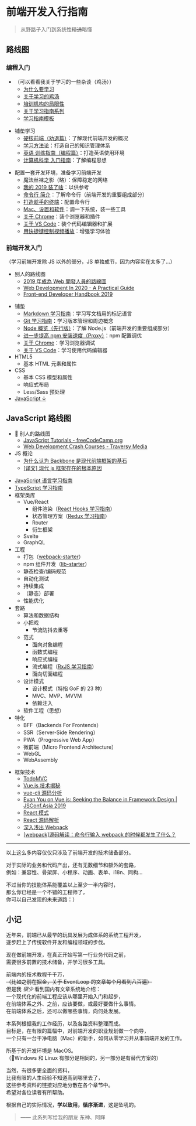# 前端开发入行指南

> 从野路子入门到系统性~~精通~~略懂

## 路线图

### 编程入门

- （可以看看我关于学习的一些杂谈（鸡汤））
  - [为什么要学习](./study-the-only-way.md)
  - [关于学习的鸡汤](./study-fortune.md)
  - [培训机构的局限性](./study-the-costly-way.md)
  - [关于学习指南系列](./about-the-guild.md)
  - [学习指南模板](./study-guild-abstraction.md)

* 铺垫学习
  - [硬核前端（劝退篇）](./fe-hardcore-overview.md)：了解现代前端开发的概况
  - [学习方法论](./study-methodology.md)：打造自己的知识管理体系
  - [英语 训练指南（编程篇）](./english-using.md)：打造英语使用环境
  - [计算机科学 入门指南](./computer-science.md)：了解编程思想

- 配置一套开发环境，准备学习前端开发
  - 魔法丝袜之影（略）：保障稳定的网络
  - [我的 2019 装了啥](./my-workstation.md)：以供参考
  - [命令行 简介](./terminal-intro.md)：了解命令行（前端开发的重要组成部分）
  - [打造趁手的终端](./terminal-config.md)：配置命令行
  - [Mac、设置和软件](./mac.md)：调一下系统，装一些工具
  - [关于 Chrome](./chrome.md)：装个浏览器和插件
  - [关于 VS Code](./vscode.md)：装个代码编辑器和扩展
  - [用快捷键控制视频播放](./video-hotkey.md)：增强学习体验

### 前端开发入门

（学习前端开发除 JS 以外的部分，JS 单独成节，因为内容实在太多了…）

- 别人的路线图
  - [2019 年成為 Web 開發人員的路線圖](https://github.com/goodjack/developer-roadmap-chinese)
  - [Web Development In 2020 - A Practical Guide](https://www.youtube.com/watch?v=0pThnRneDjw)
  - [Front-end Developer Handbook 2019](https://frontendmasters.com/books/front-end-handbook/2019/)

* 铺垫
  - [Markdown 学习指南](./markdown.md)：学习写文档用的标记语言
  - [Git 学习指南](./git.md)：学习版本管理和周边概念
  - [Node 概览（先行版）](./npm-overview.md)：了解 Node.js（前端开发的重要组成部分）
  - [进一步提高 npm 安装速度（Proxy）](./npm-speedup.md)：npm 配置调优
  - [关于 Chrome](./chrome.md)：学习浏览器调试
  - [关于 VS Code](./vscode.md)：学习使用代码编辑器
* HTML5
  - 基本 HTML 元素和属性
* CSS
  - 基本 CSS 模型和属性
  - 响应式布局
  - Less/Sass 预处理
* [JavaScript ↓](#javascript-%e8%b7%af%e7%ba%bf%e5%9b%be)

## JavaScript 路线图

-  别人的路线图
  - [JavaScript Tutorials - freeCodeCamp.org](https://www.youtube.com/playlist?list=PLWKjhJtqVAbleDe3_ZA8h3AO2rXar-q2V)
  - [Web Development Crash Courses - Traversy Media](https://www.youtube.com/playlist?list=PLillGF-RfqbYeckUaD1z6nviTp31GLTH8)
- JS 概论
  - [为什么认为 Backbone 是现代前端框架的基石](https://zhuanlan.zhihu.com/p/30982369)
  - [[译文] 现代 js 框架存在的根本原因](https://juejin.im/post/5b111436e51d4506d06205fd)

* [JavaScript 语言学习指南](./js-overview.md)
* [TypeScript 学习指南](./typescript.md)
* 框架类库
  - Vue/React
    - 组件渲染（[React Hooks 学习指南](./react-hooks.md)）
    - 状态管理方案（[Redux 学习指南](./redux.md)）
    - Router
    - 衍生框架
  - Svelte
  - GraphQL
* 工程
  - 打包（[webpack-starter](https://github.com/seognil-lab/webpack-starter)）
  - npm 组件开发（[lib-starter](https://github.com/seognil-lab/lib-starter)）
  - 静态检查/编码规范
  - 自动化测试
  - 持续集成
  - （静态）部署
  - 性能优化
* 套路
  - 算法和数据结构
  - 小把戏
    - 节流防抖去重等
  - 范式
    - 面向对象编程
    - 函数式编程
    - 响应式编程
    - 流式编程（[RxJS 学习指南](./rxjs.md)）
    - 面向切面编程
  - 设计模式
    - 设计模式（特指 GoF 的 23 种）
    - MVC、MVP、MVVM
    - 依赖注入
  - 软件工程（思想）
* 特化
  - BFF（Backends For Frontends）
  - SSR（Server-Side Rendering）
  - PWA（Progressive Web App）
  - 微前端（Micro Frontend Architecture）
  - WebGL
  - WebAssembly

- 框架技术
  - [TodoMVC](http://todomvc.com/)
  - [Vue.js 技术揭秘](https://ustbhuangyi.github.io/vue-analysis/)
  - [vue-cli 源码分析](https://kuangpf.com/vue-cli-analysis/)
  - [Evan You on Vue.js: Seeking the Balance in Framework Design | JSConf.Asia 2019](https://www.youtube.com/watch?v=ANtSWq-zI0s)
  - [React 模式](https://github.com/SangKa/react-in-patterns-cn)
  - [React 源码解析](https://github.com/KieSun/react-interpretation)
  - [深入浅出 Webpack](https://webpack.wuhaolin.cn/)
  - [[webpack]源码解读：命令行输入 webpack 的时候都发生了什么？](https://github.com/DDFE/DDFE-blog/issues/12)

---

以上这么多内容仅仅只涉及了前端开发的技术储备部分。

对于实际的业务和代码产出，还有无数细节和额外的套路，  
例如：兼容性、骨架屏、小程序、动画、表单、i18n、同构…

不过当你的技能体系能覆盖以上至少一半内容时，  
那么你已经是一个不错的工程师了，  
你可以自己发现的未来道路：）

## 小记

近年来，前端已从最早的玩具发展为成体系的系统工程开发，  
逐步赶上了传统软件开发和编程领域的步伐。

现在做前端开发，在真正开始写第一行业务代码之前，  
需要很多前置的技术储备，并学习很多工具。

前端内的技术教程千千万，  
~~（比如之前在掘金，关于 EventLoop 的文章每个月看到八百遍）~~  
但是我 _很少_ 看到国内有文章系统地介绍：  
一个现代化的前端工程应该从哪里开始入门和起步，  
在前端体系之外、之前，应该要做，或最好要做什么事情。  
在前端体系之后，还可以做哪些事情，向何处发展。

本系列根据我的工作经历，以及各路资料整理而成。  
目标是，在有限的篇幅中，对前端开发的职业规划做一个向导，  
一个只有一台干净电脑（Mac）的新手，如何从零学习并从事前端开发的工作。

所基于的开发环境是 MacOS。  
（Windows 和 Linux 有部分是相同的，另一部分是有替代方案的）

当然，有很多更全面的资料，  
比我有限的人生经验不知道高到哪里去了，  
这些参考资料的链接对应地分散在各个章节中。  
希望对各位读者有所帮助。

根据自己的实际情况，**学以致用，循序渐进**，这是坠吼的。

> —— 此系列写给我的朋友 东神、阿辉
